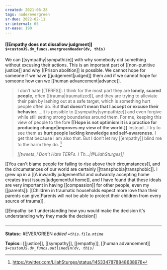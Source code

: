 ```yaml
---
created: 2021-06-28
tags: node/evergreen
sr-due: 2022-02-11
sr-interval: 65
sr-ease: 190
---
```


#### [[Empathy does not dissallow judgment]] `$=customJS.dv_funcs.evergreenHeader(dv, this)`

We can [[sympathy|sympathize]] with why somebody did something without excusing their actions. This is an important part of [[non-punitive justice]] and why [[Prison abolition]] is possible. We cannot hope for someone if we have [[judgement|judged]] them and if we cannot hope for someone how can we [[human advancement|advance]].



> I don’t hate [[TERFS]]. I think for the most part they are **lonely, scared people,** often [[trauma|traumatized]], and they are trying to alleviate their pain by lashing out at a safe target, which is something hurt people often do. But **that doesn’t mean that I accept or excuse their behavior.** 
> ...It is possible to [[sympathy|sympathize]] and even forgive while still setting strong boundaries around them. 
> For me, keeping this view of people to the fore **[[Hope is not optimism it is a practice for producing change|improves my view of the world.]]** Instead...I try to see them as **hurt people lacking knowledge and self-awareness.** I get that because I am also that. But I don’t let my [[empathy]] blind me to the harm they do. [^1]
> 
> <cite> [[tweets_I Don’t Hate TERFs. I Th...|@LilahSturges]] </cite>

[[You can't blame people for failing to rise above their circumstances]], and the circumstances of our world are certainly [[transphobia|transphobic]]. I grew up in a [[A inwardly judgementful and outwardly accepting home creates trust issues|judgementful home]], and I have found that these ideals are very important in having [[compassion]] for other people, even my [[parents]]: [[Children in traumatic households expect more love than their parents can give|Parents will not be able to protect their children from every source of trauma]]. 

[[Empathy isn't understanding how you would make the decision it's understanding why they made the decision]]

### <hr class=footnote/>

**Status**:: #EVER/GREEN 
*edited `=this.file.mtime`*

**Topics**:: [[justice]], [[sympathy]], [[empathy]], [[human advancement]]
*`$=customJS.dv_funcs.outlinedIn(dv, this)`*

[^1]: https://twitter.com/LilahSturges/status/1453347878848638978
